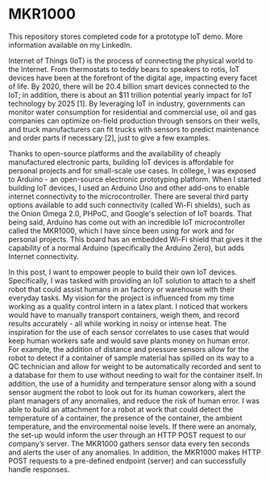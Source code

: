 # MKR1000

This repository stores completed code for a prototype IoT demo. More information available on my LinkedIn.

Internet of Things (IoT) is the process of connecting the physical world to the Internet. From thermostats to teddy bears to speakers to rotis, IoT devices have been at the forefront of the digital age, impacting every facet of life. By 2020, there will be 20.4 billion smart devices connected to the IoT; in addition, there is about an $11 trillion potential yearly impact for IoT technology by 2025 [1]. By leveraging IoT in industry, governments can monitor water consumption for residential and commercial use, oil and gas companies can optimize on-field production through sensors on their wells, and truck manufacturers can fit trucks with sensors to predict maintenance and order parts if necessary [2], just to give a few examples. 

Thanks to open-source platforms and the availability of cheaply manufactured electronic parts, building IoT devices is affordable for personal projects and for small-scale use cases. In college, I was exposed to Arduino - an open-source electronic prototyping platform. When I started building IoT devices, I used an Arduino Uno and other add-ons to enable internet connectivity to the microcontroller. There are several third party options available to add such connectivity (called Wi-Fi shields), such as the Onion Omega 2.0, PHPoC, and Google's selection of IoT boards. That being said, Arduino has come out with an incredible IoT microcontroller called the MKR1000, which I have since been using for work and for personal projects. This board has an embedded Wi-Fi shield that gives it the capability of a normal Arduino (specifically the Arduino Zero), but adds Internet connectivity. 

In this post, I want to empower people to build their own IoT devices. Specifically, I was tasked with providing an IoT solution to attach to a shelf robot that could assist humans in an factory or warehouse with their everyday tasks. My vision for the project is influenced from my time working as a quality control intern in a latex plant. I noticed that workers would have to manually transport containers, weigh them, and record results accurately - all while working in noisy or intense heat. The inspiration for the use of each sensor correlates to use cases that would keep human workers safe and would save plants money on human error. For example, the addition of distance and pressure sensors allow for the robot to detect if a container of sample material has spilled on its way to a QC technician and allow for weight to be automatically recorded and sent to a database for them to use without needing to wait for the container itself. In addition, the use of a humidity and temperature sensor along with a sound sensor augment the robot to look out for its human coworkers, alert the plant managers of any anomalies, and reduce the risk of human error. I was able to build an attachment for a robot at work that could detect the temperature of a container, the presence of the container, the ambient temperature, and the environmental noise levels. If there were an anomaly, the set-up would inform the user through an HTTP POST request to our company’s server. The MKR1000 gathers sensor data every ten seconds and alerts the user of any anomalies. In addition, the MKR1000 makes HTTP POST requests to a pre-defined endpoint (server) and can successfully handle responses. 

